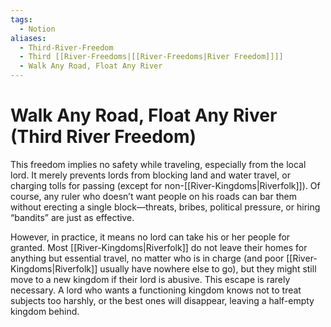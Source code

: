```yaml
---
tags:
  - Notion
aliases:
  - Third-River-Freedom
  - Third [[River-Freedoms|[[River-Freedoms|River Freedom]]]]
  - Walk Any Road, Float Any River
---
```

# Walk Any Road, Float Any River (Third River Freedom)
This freedom implies no safety while traveling, especially from the local lord. It merely prevents lords from blocking land and water travel, or charging tolls for passing (except for non-[[River-Kingdoms|Riverfolk]]). Of course, any ruler who doesn’t want people on his roads can bar them without erecting a single block—threats, bribes, political pressure, or hiring “bandits” are just as effective.

However, in practice, it means no lord can take his or her people for granted. Most [[River-Kingdoms|Riverfolk]] do not leave their homes for anything but essential travel, no matter who is in charge (and poor [[River-Kingdoms|Riverfolk]] usually have nowhere else to go), but they might still move to a new kingdom if their lord is abusive. This escape is rarely necessary. A lord who wants a functioning kingdom knows not to treat subjects too harshly, or the best ones will disappear, leaving a half-empty kingdom behind.